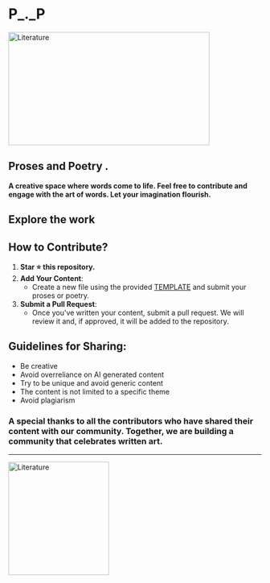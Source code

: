 # P_._P
<img align="centre" alt="Literature" height="225" width="400" src="https://thesewriterly.files.wordpress.com/2016/02/giphy-1.gif">

## Proses and Poetry .  
**A creative space where words come to life. Feel free to contribute and engage with the art of words. Let your imagination flourish.** 


## Explore the work


## How to Contribute?
1. **Star :star: this repository.**
2. **Add Your Content**:
   - Create a new file using the provided [TEMPLATE](https://github.com/ASHISH-28-02/P_._P/blob/main/TEMPLATE.md) and submit your proses or poetry.
3. **Submit a Pull Request**:
   - Once you've written your content, submit a pull request. We will review it and, if approved, it will be added to the repository.
  

## Guidelines for Sharing:
   - Be creative 
   - Avoid overreliance on AI generated content
   - Try to be unique and avoid generic content
   - The content is not limited to a specific theme
   - Avoid plagiarism


### A special thanks to all the contributors who have shared their content with our community. Together, we are building a community that celebrates written art.


---

<img align="centre" alt="Literature" height="225" width="200" src="https://i5.walmartimages.com/asr/17201e91-a6bc-4c1b-800b-be3e57fd03cb.c419e1fedaa9e125fe27c02196ae2257.jpeg">

